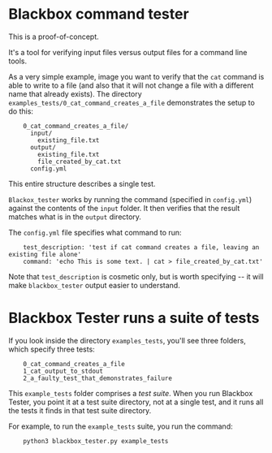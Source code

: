 # Blackbox command tester

This is a proof-of-concept.

It's a tool for verifying input files versus output files for a command line tools.

As a very simple example, image you want to verify that the `cat` command is able to write to a file (and also that it will not change a file with a different name that already exists). The directory `examples_tests/0_cat_command_creates_a_file` demonstrates the setup to do this:


```
    0_cat_command_creates_a_file/
      input/
        existing_file.txt
      output/
        existing_file.txt
        file_created_by_cat.txt
      config.yml      
```

This entire structure describes a single test.

`Blackox_tester` works by running the command (specified in `config.yml`) against the contents of the `input` folder. It then verifies that the result matches what is in the `output` directory.

The `config.yml` file specifies what command to run:

```
    test_description: 'test if cat command creates a file, leaving an existing file alone'
    command: 'echo This is some text. | cat > file_created_by_cat.txt'
```

Note that `test_description` is cosmetic only, but is worth specifying -- it will make `blackbox_tester` output easier to understand.

# Blackbox Tester runs a suite of tests

If you look inside the directory `examples_tests`, you'll see three folders, which specify three tests:

```
    0_cat_command_creates_a_file
    1_cat_output_to_stdout
    2_a_faulty_test_that_demonstrates_failure
```

This `example_tests` folder comprises a *test suite*. When you run Blackbox Tester, you point it at a test suite directory, not at a single test, and it runs all the tests it finds in that test suite directory.

For example, to run the `example_tests` suite, you run the command:

```
    python3 blackbox_tester.py example_tests
```

